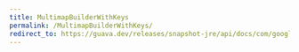 ```yaml
---
title: MultimapBuilderWithKeys
permalink: /MultimapBuilderWithKeys/
redirect_to: https://guava.dev/releases/snapshot-jre/api/docs/com/google/common/collect/MultimapBuilder.MultimapBuilderWithKeys.html
---
```

